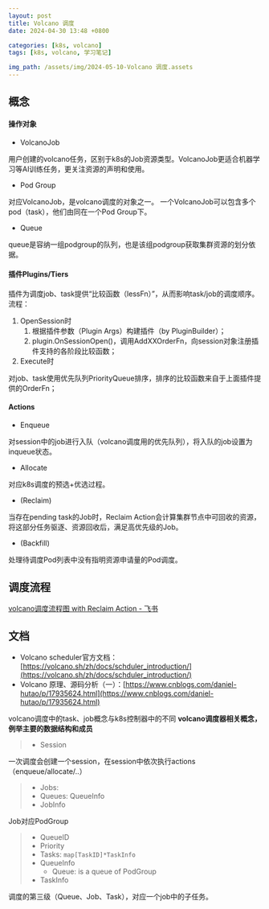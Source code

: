 ```yaml
---
layout: post
title: Volcano 调度
date: 2024-04-30 13:48 +0800

categories: [k8s, volcano]
tags: [k8s, volcano, 学习笔记]

img_path: /assets/img/2024-05-10-Volcano 调度.assets
---
```


## 概念
#### 操作对象

- VolcanoJob

用户创建的volcano任务，区别于k8s的Job资源类型。VolcanoJob更适合机器学习等AI训练任务，更关注资源的声明和使用。

- Pod Group

对应VolcanoJob，是volcano调度的对象之一。
一个VolcanoJob可以包含多个pod（task），他们由同在一个Pod Group下。

- Queue

queue是容纳一组podgroup的队列，也是该组podgroup获取集群资源的划分依据。
#### 插件Plugins/Tiers
插件为调度job、task提供“比较函数（lessFn）”，从而影响task/job的调度顺序。
流程：

   1. OpenSession时
      1. 根据插件参数（Plugin Args）构建插件（by PluginBuilder）；
      2. plugin.OnSessionOpen()，调用AddXXOrderFn，向session对象注册插件支持的各阶段比较函数；
   2. Execute时

对job、task使用优先队列PriorityQueue排序，排序的比较函数来自于上面插件提供的OrderFn；
#### Actions

- Enqueue

对session中的job进行入队（volcano调度用的优先队列），将入队的job设置为inqueue状态。

- Allocate

对应k8s调度的预选+优选过程。

- (Reclaim)

当存在pending task的Job时，Reclaim Action会计算集群节点中可回收的资源，将这部分任务驱逐、资源回收后，满足高优先级的Job。

- (Backfill)

处理待调度Pod列表中没有指明资源申请量的Pod调度。
## 调度流程
[volcano调度流程图 with Reclaim Action - 飞书](https://teup11gnl2.feishu.cn/docx/YsC8dLRELoiYm5xYSeCcFTdXnwd)
## 文档

- Volcano scheduler官方文档：[https://volcano.sh/zh/docs/schduler_introduction/](https://volcano.sh/zh/docs/schduler_introduction/)
- Volcano 原理、源码分析（一）：[https://www.cnblogs.com/daniel-hutao/p/17935624.html](https://www.cnblogs.com/daniel-hutao/p/17935624.html)

volcano调度中的task、job概念与k8s控制器中的不同
**volcano调度器相关概念，例举主要的数据结构和成员**
> -  Session 
> 
一次调度会创建一个session，在session中依次执行actions（enqueue/allocate/..）
>    - Jobs: 
>    - Queues: QueueInfo
> -  JobInfo 
> 
Job对应PodGroup
>    - QueueID
>    - Priority
>    - Tasks: `map[TaskID]*TaskInfo`
> -  QueueInfo 
>    - Queue: is a queue of PodGroup
> -  TaskInfo 
> 
调度的第三级（Queue、Job、Task），对应一个job中的子任务。

### 

